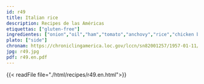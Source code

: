 ```yaml
---
id: r49
title: Italian rice
description: Recipes de las Américas
etiquettas: ["gluten-free"]
ingredientes: ["onion","oil","ham","tomato","anchovy","rice","chicken broth","chicken","cheese"]
plato: ["side"]
chronam: https://chroniclingamerica.loc.gov/lccn/sn82001257/1957-01-11/ed-1/seq-5/
jpg: r49.jpg
pdf: r49.en.pdf
---
```


{{< readFile file="./html/recipes/r49.en.html">}}